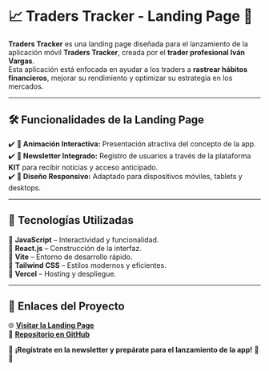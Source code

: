 # 📈 Traders Tracker - Landing Page 🚀  

**Traders Tracker** es una landing page diseñada para el lanzamiento de la aplicación móvil **Traders Tracker**, creada por el **trader profesional Iván Vargas**.  
Esta aplicación está enfocada en ayudar a los traders a **rastrear hábitos financieros**, mejorar su rendimiento y optimizar su estrategia en los mercados.  

---

## 🛠️ Funcionalidades de la Landing Page  

✔️ **🎥 Animación Interactiva:** Presentación atractiva del concepto de la app.  
✔️ **📩 Newsletter Integrado:** Registro de usuarios a través de la plataforma **KIT** para recibir noticias y acceso anticipado.  
✔️ **📱 Diseño Responsivo:** Adaptado para dispositivos móviles, tablets y desktops.  

---

## 🔧 Tecnologías Utilizadas  

🔹 **JavaScript** – Interactividad y funcionalidad.  
🔹 **React.js** – Construcción de la interfaz.  
🔹 **Vite** – Entorno de desarrollo rápido.  
🔹 **Tailwind CSS** – Estilos modernos y eficientes.  
🔹 **Vercel** – Hosting y despliegue.  

---

## 🔗 Enlaces del Proyecto  

🌐 **[Visitar la Landing Page](https://traders-track.com)**  
📂 **[Repositorio en GitHub](https://github.com/yourusername/traders-track)**  

📌 **¡Regístrate en la newsletter y prepárate para el lanzamiento de la app!** 🚀🔥  
